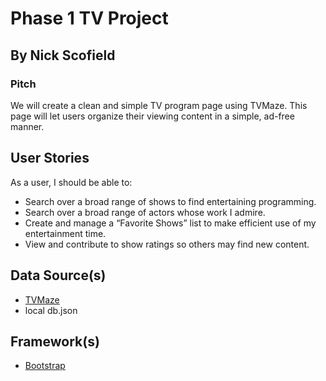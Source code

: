 # Phase 1 TV Project
## By Nick Scofield

### Pitch
We will create a clean and simple TV program page using TVMaze. This page will let users organize their viewing content in a simple, ad-free manner.

## User Stories
As a user, I should be able to:
- Search over a broad range of shows to find entertaining programming.
- Search over a broad range of actors whose work I admire.
- Create and manage a “Favorite Shows” list to make efficient use of my entertainment time.
- View and contribute to show ratings so others may find new content.

## Data Source(s)
- [TVMaze](https://www.tvmaze.com/api)
- local db.json

## Framework(s)
- [Bootstrap](https://getbootstrap.com)
